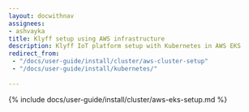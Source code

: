 ```yaml
---
layout: docwithnav
assignees:
- ashvayka
title: Klyff setup using AWS infrastructure
description: Klyff IoT platform setup with Kubernetes in AWS EKS
redirect_from: 
 - "/docs/user-guide/install/cluster/aws-cluster-setup"
 - "/docs/user-guide/install/kubernetes/"  
  
---
```


{% include docs/user-guide/install/cluster/aws-eks-setup.md %}